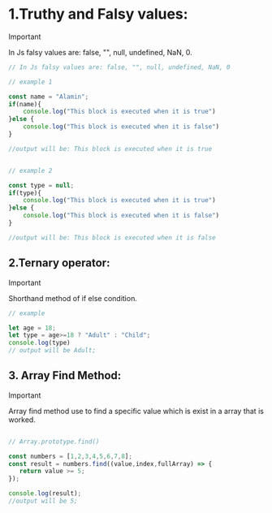 
# 1.Truthy and Falsy values:

 > [!IMPORTANT]
 > In Js falsy values are: false, "", null, undefined, NaN, 0.

```js
// In Js falsy values are: false, "", null, undefined, NaN, 0

// example 1

const name = "Alamin";
if(name){
    console.log("This block is executed when it is true")
}else {
    console.log("This block is executed when it is false")
}

//output will be: This block is executed when it is true


// example 2

const type = null;
if(type){
    console.log("This block is executed when it is true")
}else {
    console.log("This block is executed when it is false")
}

//output will be: This block is executed when it is false
```

## 2.Ternary operator: 

 > [!IMPORTANT]
 > Shorthand method of if else condition.

 ```js
 // example 

let age = 18;
let type = age>=18 ? "Adult" : "Child";
console.log(type)
// output will be Adult;
 ```

 ## 3. Array Find Method: 

 > [!important]
 > Array find method use to find a specific value which is exist in a array that is worked.

 ```js
 
 // Array.prototype.find()

const numbers = [1,2,3,4,5,6,7,8];
const result = numbers.find((value,index,fullArray) => {
    return value >= 5;
});

console.log(result);
//output will be 5;
 
 ```